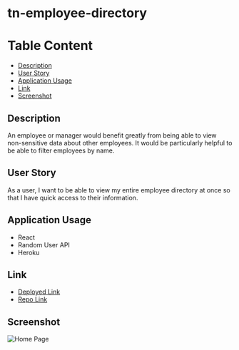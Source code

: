 # tn-employee-directory

# Table Content
- [Description](#Description)
- [User Story](#User-Story)
- [Application Usage](#Application-Usage)
- [Link](#Link)
- [Screenshot](#Screenshot)

## Description
An employee or manager would benefit greatly from being able to view non-sensitive data about other employees. It would be particularly helpful to be able to filter employees by name.

## User Story
As a user, I want to be able to view my entire employee directory at once so that I have quick access to their information.

## Application Usage
* React
* Random User API
* Heroku

## Link
* [Deployed Link]()
* [Repo Link](https://github.com/trucn0215/tn-employee-directory)

## Screenshot
![Home Page]()
